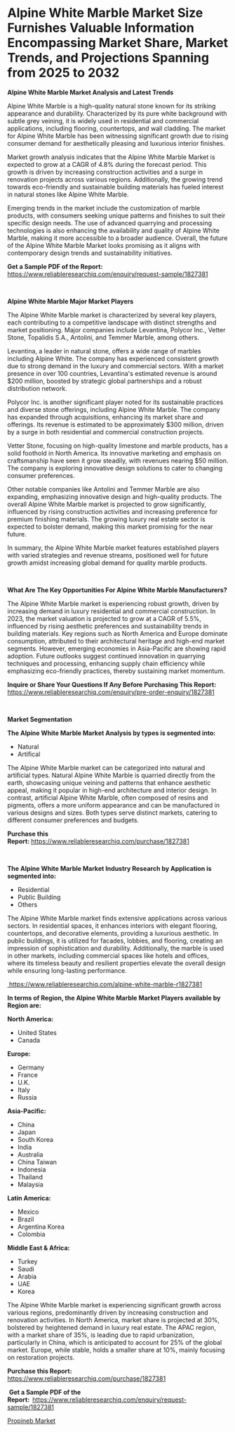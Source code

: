 <p><h1>Alpine White Marble Market Size Furnishes Valuable Information Encompassing Market Share, Market Trends, and Projections Spanning from 2025 to 2032</h1></p><p><strong>Alpine White Marble Market Analysis and Latest Trends</strong></p>
<p><p>Alpine White Marble is a high-quality natural stone known for its striking appearance and durability. Characterized by its pure white background with subtle grey veining, it is widely used in residential and commercial applications, including flooring, countertops, and wall cladding. The market for Alpine White Marble has been witnessing significant growth due to rising consumer demand for aesthetically pleasing and luxurious interior finishes.</p><p>Market growth analysis indicates that the Alpine White Marble Market is expected to grow at a CAGR of 4.8% during the forecast period. This growth is driven by increasing construction activities and a surge in renovation projects across various regions. Additionally, the growing trend towards eco-friendly and sustainable building materials has fueled interest in natural stones like Alpine White Marble.</p><p>Emerging trends in the market include the customization of marble products, with consumers seeking unique patterns and finishes to suit their specific design needs. The use of advanced quarrying and processing technologies is also enhancing the availability and quality of Alpine White Marble, making it more accessible to a broader audience. Overall, the future of the Alpine White Marble Market looks promising as it aligns with contemporary design trends and sustainability initiatives.</p></p>
<p><strong>Get a Sample PDF of the Report:&nbsp;</strong> <a href="https://www.reliableresearchiq.com/enquiry/request-sample/1827381?utm_campaign=2284&utm_medium=2&utm_source=Github&utm_content=ia&utm_term=02042025&utm_id=alpine-white-marble">https://www.reliableresearchiq.com/enquiry/request-sample/1827381</a></p>
<p>&nbsp;</p>
<p><strong>Alpine White Marble Major Market Players</strong></p>
<p><p>The Alpine White Marble market is characterized by several key players, each contributing to a competitive landscape with distinct strengths and market positioning. Major companies include Levantina, Polycor Inc., Vetter Stone, Topalidis S.A., Antolini, and Temmer Marble, among others.</p><p>Levantina, a leader in natural stone, offers a wide range of marbles including Alpine White. The company has experienced consistent growth due to strong demand in the luxury and commercial sectors. With a market presence in over 100 countries, Levantina's estimated revenue is around $200 million, boosted by strategic global partnerships and a robust distribution network.</p><p>Polycor Inc. is another significant player noted for its sustainable practices and diverse stone offerings, including Alpine White Marble. The company has expanded through acquisitions, enhancing its market share and offerings. Its revenue is estimated to be approximately $300 million, driven by a surge in both residential and commercial construction projects.</p><p>Vetter Stone, focusing on high-quality limestone and marble products, has a solid foothold in North America. Its innovative marketing and emphasis on craftsmanship have seen it grow steadily, with revenues nearing $50 million. The company is exploring innovative design solutions to cater to changing consumer preferences.</p><p>Other notable companies like Antolini and Temmer Marble are also expanding, emphasizing innovative design and high-quality products. The overall Alpine White Marble market is projected to grow significantly, influenced by rising construction activities and increasing preference for premium finishing materials. The growing luxury real estate sector is expected to bolster demand, making this market promising for the near future.</p><p>In summary, the Alpine White Marble market features established players with varied strategies and revenue streams, positioned well for future growth amidst increasing global demand for quality marble products.</p></p>
<p>&nbsp;</p>
<p><strong>What Are The Key Opportunities For Alpine White Marble Manufacturers?</strong></p>
<p><p>The Alpine White Marble market is experiencing robust growth, driven by increasing demand in luxury residential and commercial construction. In 2023, the market valuation is projected to grow at a CAGR of 5.5%, influenced by rising aesthetic preferences and sustainability trends in building materials. Key regions such as North America and Europe dominate consumption, attributed to their architectural heritage and high-end market segments. However, emerging economies in Asia-Pacific are showing rapid adoption. Future outlooks suggest continued innovation in quarrying techniques and processing, enhancing supply chain efficiency while emphasizing eco-friendly practices, thereby sustaining market momentum.</p></p>
<p><strong>Inquire or Share Your Questions If Any Before Purchasing This Report:</strong> <a href="https://www.reliableresearchiq.com/enquiry/pre-order-enquiry/1827381?utm_campaign=2284&utm_medium=2&utm_source=Github&utm_content=ia&utm_term=02042025&utm_id=alpine-white-marble">https://www.reliableresearchiq.com/enquiry/pre-order-enquiry/1827381</a></p>
<p>&nbsp;</p>
<p><strong>Market Segmentation</strong></p>
<p><strong>The Alpine White Marble Market Analysis by types is segmented into:</strong></p>
<p><ul><li>Natural</li><li>Artifical</li></ul></p>
<p><p>The Alpine White Marble market can be categorized into natural and artificial types. Natural Alpine White Marble is quarried directly from the earth, showcasing unique veining and patterns that enhance aesthetic appeal, making it popular in high-end architecture and interior design. In contrast, artificial Alpine White Marble, often composed of resins and pigments, offers a more uniform appearance and can be manufactured in various designs and sizes. Both types serve distinct markets, catering to different consumer preferences and budgets.</p></p>
<p><strong>Purchase this Report:&nbsp;</strong><a href="https://www.reliableresearchiq.com/purchase/1827381?utm_campaign=2284&utm_medium=2&utm_source=Github&utm_content=ia&utm_term=02042025&utm_id=alpine-white-marble">https://www.reliableresearchiq.com/purchase/1827381</a></p>
<p>&nbsp;</p>
<p><strong>The Alpine White Marble Market Industry Research by Application is segmented into:</strong></p>
<p><ul><li>Residential</li><li>Public Building</li><li>Others</li></ul></p>
<p><p>The Alpine White Marble market finds extensive applications across various sectors. In residential spaces, it enhances interiors with elegant flooring, countertops, and decorative elements, providing a luxurious aesthetic. In public buildings, it is utilized for facades, lobbies, and flooring, creating an impression of sophistication and durability. Additionally, the marble is used in other markets, including commercial spaces like hotels and offices, where its timeless beauty and resilient properties elevate the overall design while ensuring long-lasting performance.</p></p>
<p><a href="https://www.reliableresearchiq.com/alpine-white-marble-r1827381?utm_campaign=2284&utm_medium=2&utm_source=Github&utm_content=ia&utm_term=02042025&utm_id=alpine-white-marble">&nbsp;https://www.reliableresearchiq.com/alpine-white-marble-r1827381</a></p>
<p><strong>In terms of Region, the Alpine White Marble Market Players available by Region are:</strong></p>
<p>
    <p> <strong> North America: </strong>
        <ul>
            <li>United States</li>
            <li>Canada</li>
        </ul>
        </p> 
    <p> <strong> Europe: </strong>
        <ul>
            <li>Germany</li>
            <li>France</li>
            <li>U.K.</li>
            <li>Italy</li>
            <li>Russia</li>
        </ul>
        </p> 
    <p> <strong> Asia-Pacific: </strong>
        <ul>
            <li>China</li>
            <li>Japan</li>
            <li>South Korea</li>
            <li>India</li>
            <li>Australia</li>
            <li>China Taiwan</li>
            <li>Indonesia</li>
            <li>Thailand</li>
            <li>Malaysia</li>
        </ul>
        </p> 
    <p> <strong> Latin America: </strong>
        <ul>
            <li>Mexico</li>
            <li>Brazil</li>
            <li>Argentina Korea</li>
            <li>Colombia</li>
        </ul>
        </p> 
    <p> <strong> Middle East & Africa: </strong>
        <ul>
            <li>Turkey</li>
            <li>Saudi</li>
            <li>Arabia</li>
            <li>UAE</li>
            <li>Korea</li>
        </ul>
    </p>
    </p>
<p><p>The Alpine White Marble market is experiencing significant growth across various regions, predominantly driven by increasing construction and renovation activities. In North America, market share is projected at 30%, bolstered by heightened demand in luxury real estate. The APAC region, with a market share of 35%, is leading due to rapid urbanization, particularly in China, which is anticipated to account for 25% of the global market. Europe, while stable, holds a smaller share at 10%, mainly focusing on restoration projects.</p></p>
<p><strong>Purchase this Report: </strong><a href="https://www.reliableresearchiq.com/purchase/1827381?utm_campaign=2284&utm_medium=2&utm_source=Github&utm_content=ia&utm_term=02042025&utm_id=alpine-white-marble">https://www.reliableresearchiq.com/purchase/1827381</a></p>
<p>&nbsp;<strong>Get a Sample PDF of the Report:&nbsp;&nbsp;</strong><a href="https://www.reliableresearchiq.com/enquiry/request-sample/1827381?utm_campaign=2284&utm_medium=2&utm_source=Github&utm_content=ia&utm_term=02042025&utm_id=alpine-white-marble">https://www.reliableresearchiq.com/enquiry/request-sample/1827381</a></p>
<p><strong></strong></p>
<p><p><a href="https://github.com/hgf64gh/Market-Research-Report-List-2/blob/main/propineb-market.md?utm_campaign=2284&utm_medium=2&utm_source=Github&utm_content=ia&utm_term=02042025&utm_id=alpine-white-marble">Propineb Market</a></p></p>